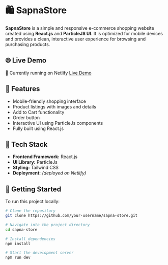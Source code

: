 # 🛍️ SapnaStore

**SapnaStore** is a simple and responsive e-commerce shopping website created using **React.js** and **ParticleJS UI**. It is optimized for mobile devices and provides a clean, interactive user experience for browsing and purchasing products.

## 🌐 Live Demo

🚧 Currently running on Netlify
[Live Demo](https://companyassignmentt.netlify.app/)

## 📱 Features

- Mobile-friendly shopping interface
- Product listings with images and details
- Add to Cart functionality 
- Order button
- Interactive UI using ParticleJs components
- Fully built using React.js

## 🧰 Tech Stack

- **Frontend Framework:** React.js  
- **UI Library:** ParticleJs 
- **Styling:**  Tailwind CSS 
- **Deployment:** *(deployed on Netlify)*

## 🚀 Getting Started

To run this project locally:

```bash
# Clone the repository
git clone https://github.com/your-username/sapna-store.git

# Navigate into the project directory
cd sapna-store

# Install dependencies
npm install

# Start the development server
npm run dev
